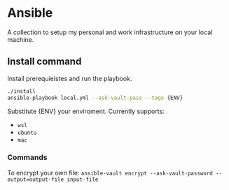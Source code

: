 # Ansible

A collection to setup my personal and work infrastructure on your local machine.

## Install command
Install prerequieistes and run the playbook.

```bash
./install
ansible-playbook local.yml --ask-vault-pass --tags {ENV}
```

Substitute {ENV} your enviroment. Currently supports:
 - `wsl`
 - `ubuntu`
 - `mac`

### Commands

To encrypt your own file: `ansible-vault encrypt --ask-vault-password --output=output-file input-file`
